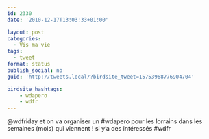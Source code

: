 ```yaml
---
id: 2330
date: '2010-12-17T13:03:33+01:00'

layout: post
categories:
  - Vis ma vie
tags:
  - tweet
format: status
publish_social: no
guid: 'http://tweets.local/?birdsite_tweet=15753968776904704'

birdsite_hashtags:
    - wdapero
    - wdfr
---
```


@wdfriday et on va organiser un #wdapero pour les lorrains dans les semaines (mois) qui viennent ! si y’a des intéressés #wdfr